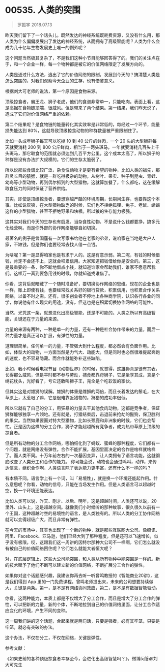 # 00535. 人类的突围

> 罗振宇 2018.07.13

昨天我们留下了一个话头儿。既然发达的神经系统既耗费资源，又没有什么用，那人类为什么偏偏发展出了发达的神经系统，从而拥有了高级智能呢？人类为什么会成为几十亿年生物发展史上唯一的例外呢？

这个问题当然极其复杂了，不是我们这种小节目能够回答得了的。我们的关注点在于，和一个企业一样，每一个物种都是被它的价值网络限定了发展方向的。

人类是通过什么方法，逃出了它的价值网络的限制，发展到今天的？搞清楚人类是怎么突围的，对我们观察今天企业的生存，也有借鉴意义。

根据刘大可老师的说法，第一个原因是食物来源。

顶级掠食者，霸王龙、狮子老虎，他们的食谱非常单一，只能吃肉。表面上看，这是高据在食物链顶端，很威风。但是带来了两个结果。第一结果，我们昨天说了，造成了它们对价值网络严重的依赖。

第二个结果呢？是食物链的能量转化其实效率是非常低的，每经过一个环节，能量损失能达到 80%，这就导致顶级掠食动物的种群数量被严重限制住了。

比如一头成年狮子每天可以吃掉 10 到 40 公斤的鲜肉，一个 20 头的大型狮群每天就要消耗 200 到 800 公斤鲜肉，相当于一两头斑马，一年就要消耗几百头上千头斑马，那它取食的范围就必须达到几百平方公里。这个成本太高了，所以狮子的种群是没有办法扩大规模的。它们的生存太脆弱了。

所以说那些食谱比较广泛，杂食性动物才是更有希望的物种，比如人类的祖先，那群灵长目的猿猴，就是一群吃得极杂的动物，从树叶、果实、种子到昆虫、青蛙、幼鸟等小型动物，再到偶尔抓到的大型猎物，这就算加餐了，什么都吃，这在缓解取食压力的同时保证了营养供给。

其实，即使是顶级掠食者，要想穿越严酷的环境周期，长期间生存，也要靠这个本事。比如说灰狼，在大型猎物缺乏的时候，它们也不拒绝狐狸、兔子、老鼠、蜥蜴这样的小型猎物，甚至不拒绝野果和块根。所以狼的生存能力极强。

这其实对我们今天的生存也有启发。当杂食性动物，不是说什么钱都要挣，搞多元化经营啊。而是你外部的协作网络能够自如切换。

最著名的例子是曾国藩有一次写家书给他在老家的弟弟，说咱家在当地是大户人家，不缺钱，但是你们也要经常去找人借一点钱。

为啥呢？第一是显得咱家也是有求于人的。这是有意示弱。第二呢，有钱的时候借钱，肯定不会还不上，这就会积累信用。大家知道把钱借给你是安全的。第三，这是最重要的一条，你不断地借点小钱，就知道谁家会帮助我们，谁家不愿意帮我们。这样万一真到要急用钱的时候，你就知道找谁借了。

你看，这背后就暗藏了一个随时准备好，要切换协作网络的思维。现在的企业也是一样，账上即使有钱，也要经常找关系好的银行贷款，积累信用，也积累合作关系网络，以备不时之需。还有，很多创业者不停地上各种商学院，认识各行各业的同学，你说他有什么现实的用途，没有。但这也是在积累切换协作网络的可能性。

当然，光凭这一条，就想进化出高级智能，还是不可能的。人类之所以有高级智能，关键还在于力量的来源。

力量的来源有两种，一种是单一的力量，还有一种是社会协作带来的力量。而后一种力量才是真正可以扩展，有弹性的力量。

道理很简单，任何单一的力量，不管强大到什么程度，都必然会有负面作用。比如，体型大的动物，一方面当然是力气大、动能大，但是同时也必然很难提起奔跑的速度，也不容易隐藏。而合作就能弥补这些缺陷。

比如，我小时候看电视节目《动物世界》的时候，就觉得，这雄狮真是徒有其表，长得那么威风，但是平时都不参与劳动，捕食都靠母狮子，它是坐享其成，真是个绣花枕头，光好看了，亏它还敢叫狮子王，完全是个吃软饭的家伙。

但其实这是对雄狮的误解。雄狮的体重是雌狮的两倍，而且长着发达的鬃毛，在大草原上，太惹眼了嘛，它是很难靠近猎物的，狩猎的成功率很低。

所以它就有了自己的分工，用狂暴的力量去干其他食肉动物，这都是竞争者，保证狮群能够独享一片领地。还有就是，打猎结束后，击退前来抢劫的鬣狗，保卫胜利的果实。当然如果要面对特大型猎物，比如长颈鹿和非洲象的时候，它们也会帮忙。正是因为这样的分工合作，狮子才能超越所有竞争者，成为热带草原上顶级的掠食者。

但是所有动物的分工合作网络，哪怕细化到了蚂蚁、蜜蜂的那种程度，它们都有一个问题，就是网络没有弹性，合作不能扩展，基因里面决定的合作是啥样就啥样了。而人类不同。十万年前左右的一次基因变异，让人类拥有了语言功能，这就彻底改变了人类分工和合作的能力。
你可能会说，动物也会通过鸣叫，动作，来传达信息，组织合作啊，人类语言除了表达能力更丰富，还有什么不一样的吗？

有本质不同。语言学上有一个词，叫「易境性」，就是换一个环境还能起作用。什么意思呢？你看，动物的信号，只能在当场发生作用。但是人类语言可以超越时空，换一个环境还能表达。

比如人类可以说，昨天、刚才、以后、明年，这是超越时间，人类还可以说，20 里外、山头上，这是超越空间。就像我们小时候听的那种故事，很久很久以前有一个王国，这种超越时空的易境性的语言，是人类独有的。所以人类的分工协作网络就可以变得超级广大，而且非常有弹性。

在今天的市场中，其实也出现了一个新的物种，就是那些互联网大公司。像腾讯、阿里、Facebook、亚马逊，他们已经大到了那种程度，但是还可以飞速增长，似乎没有极限。哎，这跟我们这一周讲的因特尔那种大公司不一样啊，它们怎么就没有被自己的价值网络困住呢？它们怎么就能大者恒大呢？

对，在底层逻辑上，这些大公司能突围，和人类从所有物种中能突围是一样的。新的技术赋予了他们不断可以建立新的价值网络，不断扩展分工合作的弹性。

如果你对这个话题感兴趣，我建议你再去听一听曾鸣教授的《智能商业20讲》，这是我们得到 App 里的一门免费课程。曾鸣老师提出来，未来的公司想要持续做大，关键是两条。第一，是不是有网络协同效应，第二，是不是有数据智能驱动。

你看，这两种能力，本质上都是不仅增大了分工合作，而且是增大了分工合作的弹性，可以把新的力量，新的个体，不断地拉到自己的价值网络里面，让分工合作适应变化的环境，产生不同的变种。

这一周我们讲的这个话题，合起来就是两句话，只要是强者，必有其牢笼，只要是牢笼，就必有突破的办法。

这个办法，不仅在分工，不仅在网络，关键是弹性。

参考文献：

《如果史前的各种顶级掠食者幸存至今，会进化出高级智慧吗？》，微博问答@刘大可先生
